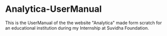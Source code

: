 # Analytica-UserManual
This is the UserManual of the the website "Analytica" made form scratch for an educational institution during my Internship at Suvidha Foundation.
